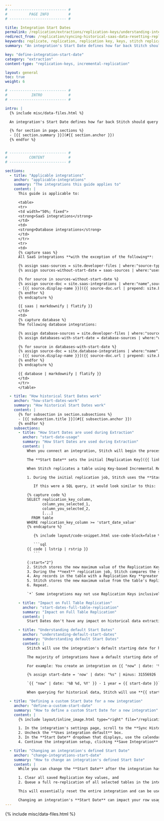 ```yaml
---
# -------------------------- #
#          PAGE INFO         #
# -------------------------- #

title: Integration Start Dates
permalink: /replication/extractions/replication-keys/understanding-integration-start-dates
redirect_from: /replication/syncing-historical-saas-data-resetting-replication-keys
keywords: replicate, replication, replication key, keys, stitch replicates data, rp, saas, historical data, reset bookmark, reset replication key
summary: "An integration's Start Date defines how far back Stitch should query for historical data. Learn how Start Dates work, how to define a custom Start Date, and how to change an existing integration's Start Date." 

key: "define-integration-start-date"
category: "extraction"
content-type: "replication-keys, incremental-replication"

layout: general
toc: true
weight: 6

# -------------------------- #
#           INTRO            #
# -------------------------- #

intro: |
  {% include misc/data-files.html %}

  An integration's Start Date defines how far back Stitch should query for historical data. While the Start Date setting allows you to define historical data loads, it can also reset an integration's Replication Keys when you need to re-replicate data. In this guide, we'll cover:

  {% for section in page.sections %}
  - [{{ section.summary }}](#{{ section.anchor }})
  {% endfor %}


# -------------------------- #
#          CONTENT           #
# -------------------------- #

sections:
  - title: "Applicable integrations"
    anchor: "applicable-integrations"
    summary: "The integrations this guide applies to"
    content: |
      This guide is applicable to:

      <table>
      <tr>
      <td width="50%; fixed">
      <strong>SaaS integrations</strong>
      </td>
      <td>
      <strong>Database integrations</strong>
      </td>
      </tr>
      <tr>
      <td>
      {% capture saas %}
      All SaaS integrations **with the exception of the following**:

      {% assign saas-sources = site.developer-files | where:"source-type","saas" %}
      {% assign sources-without-start-date = saas-sources | where:"uses-start-date",false | sort_natural:"display-name"%}

      {% for source in sources-without-start-date %}
      {% assign source-doc = site.saas-integrations | where:"name",source.docs-name | first %}
      - [{{ source.display-name }}]({{ source-doc.url | prepend: site.baseurl }})
      {% endfor %}
      {% endcapture %}

      {{ saas | markdownify | flatify }}
      </td>
      <td>
      {% capture database %}
      The following database integrations:

      {% assign database-sources = site.developer-files | where:"source-type","database" %}
      {% assign databases-with-start-date = database-sources | where:"uses-start-date",true | sort_natural:"display-name"%}

      {% for source in databases-with-start-date %}
      {% assign source-doc = site.database-integrations | where:"name",source.docs-name | first %}
      - [{{ source.display-name }}]({{ source-doc.url | prepend: site.baseurl }})
      {% endfor %}
      {% endcapture %}

      {{ database | markdownify | flatify }}
      </td>
      </tr>
      </table>

  - title: "How historical Start Dates work"
    anchor: "how-start-dates-work"
    summary: "How historical Start Dates work"
    content: |
      {% for subsection in section.subsections %}
      - [{{ subsection.title }}](#{{ subsection.anchor }})
      {% endfor %}
    subsections:
      - title: "How Start Dates are used during Extraction"
        anchor: "start-date-usage"
        summary: "How Start Dates are used during Extraction"
        content: |
          When you connect an integration, Stitch will begin the process of replicating not only that integration’s recent data, but the historical data as well. During the setup of the integration, you can choose the start date by using Stitch's default starting date or defining your own custom date.

          The **Start Date** sets the initial [Replication Key]({{ link.replication.rep-keys | prepend: site.baseurl }}) value for tables using [Key-based Incremental Replication]({{ link.replication.key-based-incremental | prepend: site.baseurl }}). This tells Stitch how far back in time to query for historical data.

          When Stitch replicates a table using Key-based Incremental Replication and a **Start Date**, a few things will happen:

          1. During the initial replication job, Stitch uses the **Start Date** as the initial Replication Key value to query for historical data. All records with a Replication Key value **greater than or equal to`*`** the **Start Date** will be replicated.

             If this were a SQL query, it would look similar to this:

          {% capture code %}
          SELECT replication_key_column,
                 column_you_selected_1,
                 column_you_selected_2,
                 [...]
            FROM table
          WHERE replication_key_column >= 'start_date_value'
          {% endcapture %}

             {% include layout/code-snippet.html use-code-block=false %}

             ```sql
          {{ code | lstrip | rstrip }}
             ```

          {:start="2"}
          2. Stitch stores the new maximum value of the Replication Key column for the table.
          3. During the **next** replication job, Stitch compares the saved value from the previous job to Replication Key column values in the source.
          4. Any records in the table with a Replication Key **greater than or equal`*` to the stored value** are replicated.
          5. Stitch stores the new maximum value from the table's Replication Key column.
          6. Repeat.

          `*` Some integrations may not use Replication Keys inclusively. In this case, records with Replication Key values that are **greater than** the last saved value are extracted.

      - title: "Impact on Full Table Replication"
        anchor: "start-dates-full-table-replication"
        summary: "Impact on Full Table Replication"
        content: |
          Start Dates don't have any impact on historical data extraction in tables using [Full Table Replication]({{ link.replication.full-table | prepend: site.baseurl }}). These tables  will replicate in full during every replication job, including historical jobs.

      - title: "Understanding default Start Dates"
        anchor: "understanding-default-start-dates"
        summary: "Understanding default Start Dates"
        content: |
          Stitch will use the integration's default starting date for historical replication unless you define a [custom Start Date](#define-a-custom-start-date).

          The majority of integrations have a default starting date of **-1 year** from the date the integration is created.

          For example: You create an integration on {{ "now" | date: '%B %d, %Y' }} and use the default **Start Date** of `-1 year`. The **Start Date** would be calculated as follows:

          {% assign start-date = 'now' | date: "%s" | minus: 31556926 | date: '%B %d, %Y' %}

          `{{ "now" | date: '%B %d, %Y' }} - 1 year = {{ start-date }}`

          When querying for historical data, Stitch will use **{{ start-date }}** as the initial Replication Key value. This means that in tables using Key-based Incremental Replication, records with a Replication Key value **greater than or equal to {{ start-date }}** will be replicated.

  - title: "Defining a custom Start Date for a new integration"
    anchor: "define-a-custom-start-date"
    summary: "How to define a custom Start Date for a new integration"
    content: |
      {% include layout/inline_image.html type="right" file="/replication/saas-historical-start-date-default.gif" alt="Selecting a custom start date in the Integration Settings page of the Stitch app" max-width="450px" %}

      1. In the integration's settings page, scroll to the **Sync Historical Data** section.
      2. Uncheck the **Uses integration default** box.
      3. In the **Start Date** dropdown that displays, use the calendar to select the desired start date.
      4. Continue the integration setup, clicking **Save Integration** when finished.

  - title: "Changing an integration's defined Start Date"
    anchor: "change-integrations-start-date"
    summary: "How to change an integration's defined Start Date"
    content: |
      While you can change the **Start Date** after the integration has been created, doing so will:

      1. Clear all saved Replication Key values, and 
      2. Queue a full re-replication of all selected tables in the integration, including those using Full Table Replication

      This will essentially reset the entire integration and can be used to replicate additional historical data or troubleshoot data discrepanciees.

      Changing an integration's **Start Date** can impact your row usage and downstream reporting. Refer to the [Resetting Replication Keys guide]({{ link.replication.reset-rep-keys | prepend: site.baseurl }}) for more info and instructions.
---
```

{% include misc/data-files.html %}
